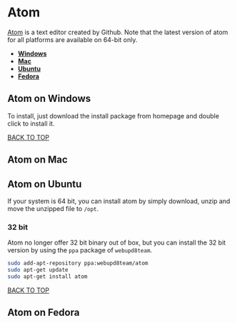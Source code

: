 Atom
====
[Atom](https://atom.io) is a text editor created by Github.  Note that the latest version of atom for all platforms are available on 64-bit only.

* [**Windows**](#atom-on-windows)
* [**Mac**](#atom-on-mac)
* [**Ubuntu**](#atom-on-ubuntu)
* [**Fedora**](#atom-on-fedora)

## Atom on Windows
To install, just download the install package from homepage and double click to install it.

[BACK TO TOP](https://github.com/ctrl-alt-del/devenv)



## Atom on Mac



## Atom on Ubuntu
If your system is 64 bit, you can install atom by simply download, unzip and move the unzipped file to `/opt`.

### 32 bit
Atom no longer offer 32 bit binary out of box, but you can install the 32 bit version by using the `ppa` package of `webupd8team`.
```sh
sudo add-apt-repository ppa:webupd8team/atom
sudo apt-get update
sudo apt-get install atom
```
[BACK TO TOP](https://github.com/ctrl-alt-del/devenv)



## Atom on Fedora
